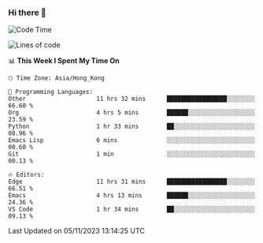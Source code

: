 ### Hi there 👋

<!--
**nicehiro/nicehiro** is a ✨ _special_ ✨ repository because its `README.md` (this file) appears on your GitHub profile.

Here are some ideas to get you started:

- 🔭 I’m currently working on ...
- 🌱 I’m currently learning ...
- 👯 I’m looking to collaborate on ...
- 🤔 I’m looking for help with ...
- 💬 Ask me about ...
- 📫 How to reach me: ...
- 😄 Pronouns: ...
- ⚡ Fun fact: ...
-->

<!--START_SECTION:waka-->
![Code Time](http://img.shields.io/badge/Code%20Time-21%20hrs%2057%20mins-blue)

![Lines of code](https://img.shields.io/badge/From%20Hello%20World%20I%27ve%20Written-2.6%20million%20lines%20of%20code-blue)

📊 **This Week I Spent My Time On** 

```text
🕑︎ Time Zone: Asia/Hong_Kong

💬 Programming Languages: 
Other                    11 hrs 32 mins      █████████████████░░░░░░░░   66.60 % 
Org                      4 hrs 5 mins        ██████░░░░░░░░░░░░░░░░░░░   23.59 % 
Python                   1 hr 33 mins        ██░░░░░░░░░░░░░░░░░░░░░░░   08.96 % 
Emacs Lisp               6 mins              ░░░░░░░░░░░░░░░░░░░░░░░░░   00.60 % 
Git                      1 min               ░░░░░░░░░░░░░░░░░░░░░░░░░   00.13 % 

🔥 Editors: 
Edge                     11 hrs 31 mins      █████████████████░░░░░░░░   66.51 % 
Emacs                    4 hrs 13 mins       ██████░░░░░░░░░░░░░░░░░░░   24.36 % 
VS Code                  1 hr 34 mins        ██░░░░░░░░░░░░░░░░░░░░░░░   09.13 % 
```


 Last Updated on 05/11/2023 13:14:25 UTC
<!--END_SECTION:waka-->
